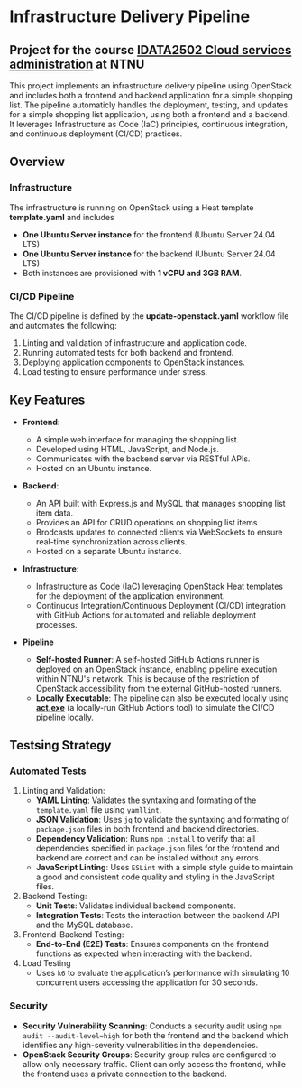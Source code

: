 # Infrastructure Delivery Pipeline

## Project for the course [IDATA2502 Cloud services administration](https://www.ntnu.edu/studies/courses/IDATA2502) at NTNU

This project implements an infrastructure delivery pipeline using OpenStack and includes both a frontend and backend application for a simple shopping list. The pipeline automaticly handles the deployment, testing, and updates for a simple shopping list application, using both a frontend and a backend. It leverages Infrastructure as Code (IaC) principles, continuous integration, and continuous deployment (CI/CD) practices.

## Overview

### Infrastructure
The infrastructure is running on OpenStack using a Heat template **template.yaml** and includes
- **One Ubuntu Server instance** for the frontend (Ubuntu Server 24.04 LTS)
- **One Ubuntu Server instance** for the backend (Ubuntu Server 24.04 LTS)
- Both instances are provisioned with **1 vCPU and 3GB RAM**.

### CI/CD Pipeline
The CI/CD pipeline is defined by the **update-openstack.yaml** workflow file and automates the following:
1. Linting and validation of infrastructure and application code.
2. Running automated tests for both backend and frontend.
3. Deploying application components to OpenStack instances.
4. Load testing to ensure performance under stress.

## Key Features

- **Frontend**: 
  - A simple web interface for managing the shopping list.
  - Developed using HTML, JavaScript, and Node.js.
  - Communicates with the backend server via RESTful APIs.
  - Hosted on an Ubuntu instance.

- **Backend**:
  - An API built with Express.js and MySQL that manages shopping list item data.
  - Provides an API for CRUD operations on shopping list items
  - Brodcasts updates to connected clients via WebSockets to ensure real-time synchronization across clients.
  - Hosted on a separate Ubuntu instance.

- **Infrastructure**:
  - Infrastructure as Code (IaC) leveraging OpenStack Heat templates for the deployment of the application environment.
  - Continuous Integration/Continuous Deployment (CI/CD) integration with GitHub Actions for automated and reliable deployment processes.
 
- **Pipeline**
  - **Self-hosted Runner**: A self-hosted GitHub Actions runner is deployed on an OpenStack instance, enabling pipeline execution within NTNU's network. This is because of the restriction of OpenStack accessibility from the external     GitHub-hosted runners.
  - **Locally Executable**: The pipeline can also be executed locally using [**act.exe**](https://github.com/nektos/act?tab=readme-ov-file) (a locally-run GitHub Actions tool) to simulate the CI/CD pipeline locally.

## Testsing Strategy
### Automated Tests
1. Linting and Validation:
    - **YAML Linting**: Validates the syntaxing and formating of the `template.yaml` file using `yamllint`.
    - **JSON Validation**: Uses `jq` to validate the syntaxing and formating of `package.json` files in both frontend and backend directories. 
    - **Dependency Validation**: Runs `npm install` to verify that all dependencies specified in `package.json` files for the frontend and backend are correct and can be installed without any errors.
    - **JavaScript Linting**: Uses `ESLint` with a simple style guide to maintain a good and consistent code quality and styling in the JavaScript files.
2. Backend Testing:
    - **Unit Tests**: Validates individual backend components.
    - **Integration Tests**: Tests the interaction between the backend API and the MySQL database.
3. Frontend-Backend Testing:
    - **End-to-End (E2E) Tests**: Ensures components on the frontend functions as expected when interacting with the backend.
4. Load Testing
    - Uses `k6` to evaluate the application’s performance with simulating 10 concurrent users accessing the application for 30 seconds.

### Security
- **Security Vulnerability Scanning**: Conducts a security audit using `npm audit --audit-level=high` for both the frontend and the backend which identifies any high-severity vulnerabilities in the dependencies.
- **OpenStack Security Groups**: Security group rules are configured to allow only necessary traffic. Client can only access the frontend, while the frontend uses a private connection to the backend. 

